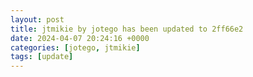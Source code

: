 ```yaml
---
layout: post
title: jtmikie by jotego has been updated to 2ff66e2
date: 2024-04-07 20:24:16 +0000
categories: [jotego, jtmikie]
tags: [update]
---
```


